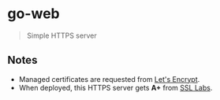 # go-web

> Simple HTTPS server

## Notes

* Managed certificates are requested from [Let's Encrypt](https://letsencrypt.org/).
* When deployed, this HTTPS server gets **A+** from [SSL Labs](https://www.ssllabs.com/ssltest).
